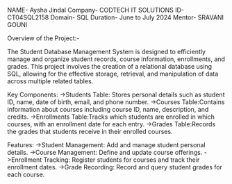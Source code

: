 NAME- Aysha Jindal
Company- CODTECH IT SOLUTIONS
ID- CT04SQL2158
Domain- SQL
Duration- June to July 2024
Mentor- SRAVANI GOUNI
  
Overview of the Project:-

The Student Database Management System is designed to efficiently manage and organize student records, course information, enrollments, and grades. This project involves the creation of a relational database using SQL, allowing for the effective storage, retrieval, and manipulation of data across multiple related tables.

Key Components:
->Students Table: Stores personal details such as student ID, name, date of birth, email, and phone number.
->Courses Table:Contains information about courses including course ID, name, description, and credits.
->Enrollments Table:Tracks which students are enrolled in which courses, with an enrollment date for each entry.
->Grades Table:Records the grades that students receive in their enrolled courses.

Features:
->Student Management: Add and manage student personal details.
->Course Management: Define and update course offerings.
->Enrollment Tracking: Register students for courses and track their enrollment dates.
->Grade Recording: Record and query student grades for each course.
